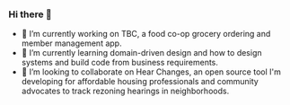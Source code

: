 ### Hi there 👋

- 🔭 I’m currently working on TBC, a food co-op grocery ordering and member management app. 
- 🌱 I’m currently learning domain-driven design and how to design systems and build code from business requirements. 
- 👯 I’m looking to collaborate on Hear Changes, an open source tool I'm developing for affordable housing professionals and community advocates to track rezoning hearings in neighborhoods. 

<!--
**mfrazb/mfrazb** is a ✨ _special_ ✨ repository because its `README.md` (this file) appears on your GitHub profile.

Here are some ideas to get you started:

- 💬 Ask me about ...
- 📫 How to reach me: ...
- 😄 Pronouns: ...
- ⚡ Fun fact: ...
-->

